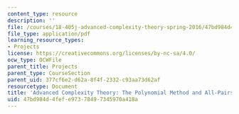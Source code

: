 ```yaml
---
content_type: resource
description: ''
file: /courses/18-405j-advanced-complexity-theory-spring-2016/47bd984d4fefe97378497345970a418a_MIT18_405JS16_PolynomialMethod.pdf
file_type: application/pdf
learning_resource_types:
- Projects
license: https://creativecommons.org/licenses/by-nc-sa/4.0/
ocw_type: OCWFile
parent_title: Projects
parent_type: CourseSection
parent_uid: 377cf6e2-d62a-8f4f-2332-c93aa73d62af
resourcetype: Document
title: 'Advanced Complexity Theory: The Polynomial Method and All-Pairs Shortest Paths'
uid: 47bd984d-4fef-e973-7849-7345970a418a
---
```

